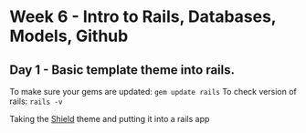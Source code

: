 # Week 6 - Intro to Rails, Databases, Models, Github

## Day 1 - Basic template theme into rails.
To make sure your gems are updated: ```gem update rails```
To check version of rails: ```rails -v```

Taking the [Shield](http://blacktie.co/2014/02/shield-one-page-theme/) theme and putting it into a rails app
